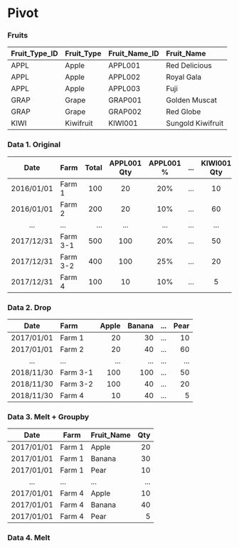 # Pivot
### Fruits
| Fruit_Type_ID  | Fruit_Type | Fruit_Name_ID | Fruit_Name        | 
| :---           | :---       | :---          | :---              |
| APPL           | Apple      | APPL001       | Red Delicious     |
| APPL           | Apple      | APPL002       | Royal Gala        |
| APPL           | Apple      | APPL003       | Fuji              |
| GRAP           | Grape      | GRAP001       | Golden Muscat     |
| GRAP           | Grape      | GRAP002       | Red Globe         |
| KIWI           | Kiwifruit  | KIWI001       | Sungold Kiwifruit |

### Data 1. Original
| Date       | Farm      | Total | APPL001 Qty | APPL001 % | ...   | KIWI001 Qty | KIWI001 % |
| :---:      | :---      | ---:  | :---:       | :---:     | :---: | :---:       | :---:     |        
| 2016/01/01 | Farm 1    | 100   | 20          | 20%       | ...   | 10          | 10%       |
| 2016/01/01 | Farm 2    | 200   | 20          | 10%       | ...   | 60          | 30%       |
| ...        | ...       | ...   | ...         | ...       | ...   | ...         | ...       |
| 2017/12/31 | Farm 3-1  | 500   | 100         | 20%       | ...   | 50          | 10%       |
| 2017/12/31 | Farm 3-2  | 400   | 100         | 25%       | ...   | 20          | 5%        |
| 2017/12/31 | Farm 4    | 100   | 10          | 10%       | ...   | 5           | 5%        |

### Data 2. Drop
| Date       | Farm      | Apple | Banana | ... | Pear | 
|:---:       |:---       | ---:  | ---:   |:---:| ---: |
| 2017/01/01 | Farm 1    | 20    | 30     | ... | 10   | 
| 2017/01/01 | Farm 2    | 20    | 40     | ... | 60   | 
| ...        | ...       | ...   | ...    | ... | ...  | 
| 2018/11/30 | Farm 3-1  | 100   | 100    | ... | 50   | 
| 2018/11/30 | Farm 3-2  | 100   | 40     | ... | 20   |
| 2018/11/30 | Farm 4    | 10    | 40     | ... | 5    |

### Data 3. Melt + Groupby
| Date       | Farm      | Fruit_Name | Qty |
| :---:      | ---       | :---       | ---:| 
| 2017/01/01 | Farm 1    | Apple      | 20  | 
| 2017/01/01 | Farm 1    | Banana     | 30  |
| 2017/01/01 | Farm 1    | Pear       | 10  | 
| ...        | ...       | ...        | ... |
| 2017/01/01 | Farm 4    | Apple      | 10  | 
| 2017/01/01 | Farm 4    | Banana     | 40  |
| 2017/01/01 | Farm 4    | Pear       | 5   |    

### Data 4. Melt










